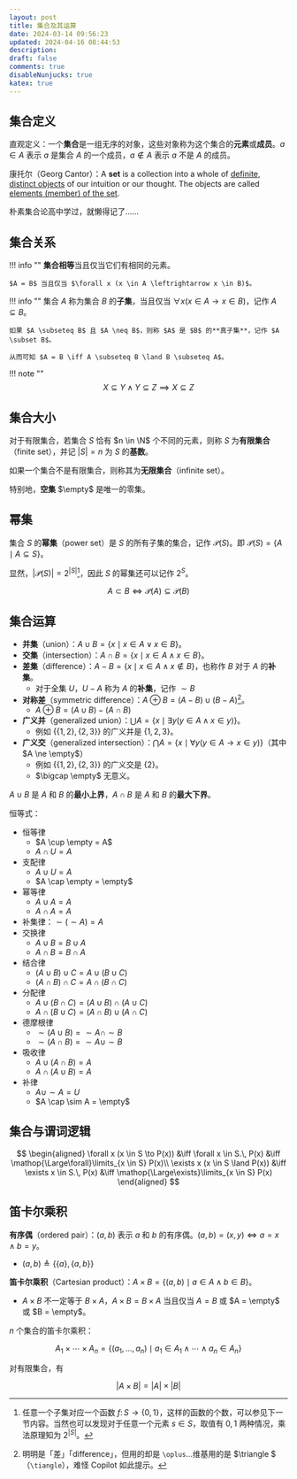 ```yaml
---
layout: post
title: 集合及其运算
date: 2024-03-14 09:56:23
updated: 2024-04-16 08:44:53
description:
draft: false
comments: true
disableNunjucks: true
katex: true
---
```


## 集合定义

直观定义：一个**集合**是一组无序的对象，这些对象称为这个集合的**元素**或**成员**。$a \in A$ 表示 $a$ 是集合 $A$ 的一个成员，$a \notin A$ 表示 $a$ 不是 $A$ 的成员。

康托尔（Georg Cantor）：A **set** is a collection into a whole of <u>definite, distinct objects</u> of our intuition or our thought. The objects are called <u>elements (member) of the set</u>.

朴素集合论高中学过，就懒得记了……

## 集合关系

!!! info ""
    **集合相等**当且仅当它们有相同的元素。

    $A = B$ 当且仅当 $\forall x (x \in A \leftrightarrow x \in B)$。

!!! info ""
    集合 $A$ 称为集合 $B$ 的**子集**，当且仅当 $\forall x (x \in A \rightarrow x \in B)$，记作 $A \subseteq B$。

    如果 $A \subseteq B$ 且 $A \neq B$，则称 $A$ 是 $B$ 的**真子集**，记作 $A \subset B$。

    从而可知 $A = B \iff A \subseteq B \land B \subseteq A$。

!!! note ""
    $$
    X \subseteq Y \land Y \subseteq Z \implies X \subseteq Z
    $$

## 集合大小

对于有限集合，若集合 $S$ 恰有 $n \in \N$ 个不同的元素，则称 $S$ 为**有限集合**（finite set），并记 $|S| = n$ 为 $S$ 的**基数**。

如果一个集合不是有限集合，则称其为**无限集合**（infinite set）。

特别地，**空集** $\empty$ 是唯一的零集。

## 幂集

集合 $S$ 的**幂集**（power set）是 $S$ 的所有子集的集合，记作 $\mathcal{P}(S)$。即 $\mathcal{P}(S) = \{A \mid A \subseteq S\}$。

显然，$|\mathcal{P}(S)| = 2^{|S|}$[^why]，因此 $S$ 的幂集还可以记作 $2^S$。

[^why]: 任意一个子集对应一个函数 $f\colon S \to \left\lbrace 0, 1 \right\rbrace$，这样的函数的个数，可以参见下一节内容。当然也可以发现对于任意一个元素 $s \in S$，取值有 $0, 1$ 两种情况，乘法原理知为 $2^{|S|}$。

$$
A \subset B \iff \mathcal{P}(A) \subseteq \mathcal{P}(B)
$$

## 集合运算

- **并集**（union）：$A \cup B = \{x \mid x \in A \lor x \in B\}$。
- **交集**（intersection）：$A \cap B = \{x \mid x \in A \land x \in B\}$。
- **差集**（difference）：$A - B = \{x \mid x \in A \land x \notin B\}$，也称作 $B$ 对于 $A$ 的**补集**。
    - 对于全集 $U$，$U - A$ 称为 $A$ 的**补集**，记作 $\sim B$
- **对称差**（symmetric difference）：$A \oplus B = (A - B) \cup (B - A)$[^oplus]。
    - $A \oplus B = (A \cup B) - (A \cap B)$
- **广义并**（generalized union）：$\bigcup A = \left\lbrace x \mid \exists y (y \in A \land x \in y) \right\rbrace$。
    - 例如 $\left\lbrace  \{1, 2\}, \{2, 3\} \right\rbrace$ 的广义并是 $\{1, 2, 3\}$。
- **广义交**（generalized intersection）：$\bigcap A = \left\lbrace x \mid \forall y (y \in A \to x \in y) \right\rbrace$（其中 $A \ne \empty$）
    - 例如 $\left\lbrace  \{1, 2\}, \{2, 3\} \right\rbrace$ 的广义交是 $\{2\}$。
    - $\bigcap \empty$ 无意义。

[^oplus]: 明明是「差」「difference」，但用的却是 `\oplus`…维基用的是 $\triangle $（`\tiangle`），难怪 Copilot 如此提示。

$A \cup B$ 是 $A$ 和 $B$ 的**最小上界**，$A \cap B$ 是 $A$ 和 $B$ 的**最大下界**。

恒等式：
- 恒等律
    - $A \cup \empty = A$
    - $A \cap U = A$
- 支配律
    - $A \cup U = A$
    - $A \cap \empty = \empty$
- 幂等律
    - $A \cup A = A$
    - $A \cap A = A$
- 补集律：$\sim (\sim A) = A$
- 交换律
    - $A \cup B = B \cup A$
    - $A \cap B = B \cap A$
- 结合律
    - $(A \cup B) \cup C = A \cup (B \cup C)$
    - $(A \cap B) \cap C = A \cap (B \cap C)$
- 分配律
    - $A \cup (B \cap C) = (A \cup B) \cap (A \cup C)$
    - $A \cap (B \cup C) = (A \cap B) \cup (A \cap C)$
- 德摩根律
    - $\sim (A \cup B) = \sim A \cap \sim B$
    - $\sim (A \cap B) = \sim A \cup \sim B$
- 吸收律
    - $A \cup (A \cap B) = A$
    - $A \cap (A \cup B) = A$
- 补律
    - $A \cup \sim A = U$
    - $A \cap \sim A = \empty$

## 集合与谓词逻辑

$$
\begin{aligned}
    \forall x (x \in S \to P(x)) &\iff \forall x \in S.\, P(x) &\iff \mathop{\Large\forall}\limits_{x \in S} P(x)\\ 
    \exists x (x \in S \land P(x)) &\iff \exists x \in S.\, P(x) &\iff \mathop{\Large\exists}\limits_{x \in S} P(x)
\end{aligned}
$$

## 笛卡尔乘积

**有序偶**（ordered pair）：$(a, b)$ 表示 $a$ 和 $b$ 的有序偶。$(a, b) = (x, y) \iff a = x \land b = y$。
- $(a, b) \triangleq \left\lbrace \{a\}, \{a, b\} \right\rbrace$

**笛卡尔乘积**（Cartesian product）：$A \times B = \{(a, b) \mid a \in A \land b \in B\}$。

- $A \times B$ 不一定等于 $B \times A$，$A \times B = B \times A$ 当且仅当 $A = B$ 或 $A = \empty$ 或 $B = \empty$。

$n$ 个集合的笛卡尔乘积：

$$
A_1 \times \cdots \times A_n = \{(a_1, \ldots, a_n) \mid a_1 \in A_1 \land \cdots \land a_n \in A_n\}
$$

对有限集合，有

$$
|A \times B| = |A| \times |B|
$$
